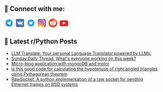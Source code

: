 ## 🔎 Connect with me:
[<img src="https://github.com/bullbesh/bullbesh/blob/main/images/Telegram.png" width="32" height="32" />](https://t.me/bullbesh)
[<img src="https://github.com/bullbesh/bullbesh/blob/main/images/VK.png" width="32" height="32" />](https://vk.com/bullbesh)
[<img src="https://github.com/bullbesh/bullbesh/blob/main/images/Twitter.png" width="32" height="32" />](https://twitter.com/bullbesh1)
[<img src="https://github.com/bullbesh/bullbesh/blob/main/images/Instagram.png" width="32" height="32" />](https://www.instagram.com/bullbesh)
[<img src="https://github.com/bullbesh/bullbesh/blob/main/images/Reddit.png" width="32" height="32" />](https://www.reddit.com/user/bullbesh)
[<img src="https://github.com/bullbesh/bullbesh/blob/main/images/YouTube.png" width="32" height="32" />](https://www.youtube.com/channel/UCtfjRs6uzgq5mfm8S06WTcg)

## 📕 Latest r/Python Posts
<!-- BLOG-POST-LIST:START -->
- [LLM Translate: Your personal Language Translator powered by LLMs.](https://www.reddit.com/r/Python/comments/1iqnnwp/llm_translate_your_personal_language_translator/)
- [Sunday Daily Thread: What&#39;s everyone working on this week?](https://www.reddit.com/r/Python/comments/1iqf81z/sunday_daily_thread_whats_everyone_working_on/)
- [Micro-blog application with mongoDB and motor](https://www.reddit.com/r/Python/comments/1iqeks1/microblog_application_with_mongodb_and_motor/)
- [is this good code for calculating the hypotenuse of right angled triangles using Pythagorean theorem](https://www.reddit.com/r/Python/comments/1iq8x8n/is_this_good_code_for_calculating_the_hypotenuse/)
- [RawSocket: A python implementation of a raw socket for sending Ethernet frames on BSD systems](https://www.reddit.com/r/Python/comments/1iq600d/rawsocket_a_python_implementation_of_a_raw_socket/)
<!-- BLOG-POST-LIST:END -->
